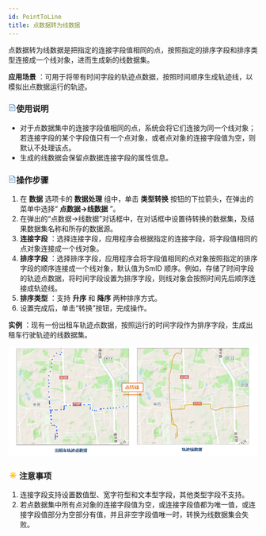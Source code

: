 ```yaml
---
id: PointToLine
title: 点数据转为线数据
---
```

点数据转为线数据是把指定的连接字段值相同的点，按照指定的排序字段和排序类型连接成一个线对象，进而生成新的线数据集。

**应用场景** ：可用于将带有时间字段的轨迹点数据，按照时间顺序生成轨迹线，以模拟出点数据运行的轨迹。

### ![](../../img/read.gif)使用说明

  * 对于点数据集中的连接字段值相同的点，系统会将它们连接为同一个线对象；若连接字段的某个字段值只有一个点对象，或者点对象的连接字段值为空，则默认不处理该点。
  * 生成的线数据会保留点数据连接字段的属性信息。

### ![](../../img/read.gif)操作步骤

  1. 在 **数据** 选项卡的 **数据处理** 组中，单击 **类型转换** 按钮的下拉箭头，在弹出的菜单中选择“ **点数据->线数据** ”。
  2. 在弹出的“点数据->线数据”对话框中，在对话框中设置待转换的数据集，及结果数据集名称和所存的数据源。
  3. **连接字段** ：选择连接字段，应用程序会根据指定的连接字段，将字段值相同的点对象连接成一个线对象。
  4. **排序字段** ：选择排序字段，应用程序会将字段值相同的点对象按照指定的排序字段的顺序连接成一个线对象，默认值为SmID 顺序。例如，存储了时间字段的轨迹点数据，将时间字段设置为排序字段，则线对象会按照时间先后顺序连接成轨迹线。
  5. **排序类型** ：支持 **升序** 和 **降序** 两种排序方式。
  6. 设置完成后，单击“转换”按钮，完成操作。

**实例** ：现有一份出租车轨迹点数据，按照运行的时间字段作为排序字段，生成出租车行驶轨迹的线数据集。

![](img/PintToLineResult.png)  

  
### ![](../../img/note.png)注意事项

  1. 连接字段支持设置数值型、宽字符型和文本型字段，其他类型字段不支持。
  2. 若点数据集中所有点对象的连接字段值为空，或连接字段值都为唯一值，或连接字段值部分为空部分有值，并且非空字段值唯一时，转换为线数据集会失败。


